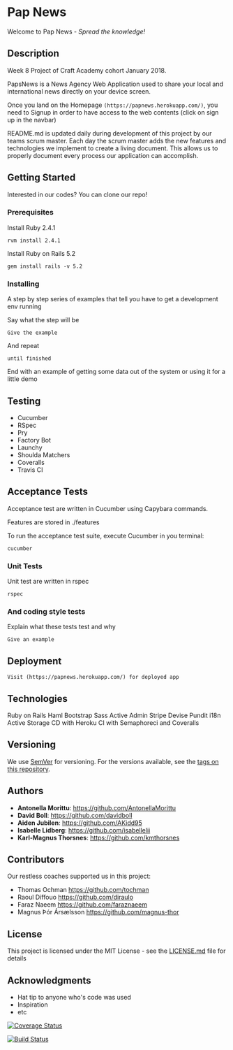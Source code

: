# Pap News

Welcome to Pap News - _Spread the knowledge!_

## Description
Week 8 Project of Craft Academy cohort January 2018.

PapsNews is a News Agency Web Application used to share your local and international news directly on your device screen.  

Once you land on the Homepage ```(https://papnews.herokuapp.com/)```, you need to Signup in order to have access to the web contents
(click on sign up in the navbar)

README.md is updated daily during development of this project by our teams scrum master. Each day the scrum
master adds the new features and technologies we implement to create a living document. This allows us to
properly document every process our application can accomplish.


## Getting Started

Interested in our codes?
You can clone our repo!

### Prerequisites

Install Ruby 2.4.1

```
rvm install 2.4.1
```

Install Ruby on Rails 5.2
```
gem install rails -v 5.2
```
### Installing

A step by step series of examples that tell you have to get a development env running

Say what the step will be

```
Give the example
```

And repeat

```
until finished
```

End with an example of getting some data out of the system or using it for a little demo

## Testing

* Cucumber
* RSpec
* Pry
* Factory Bot
* Launchy
* Shoulda Matchers
* Coveralls
* Travis CI

## Acceptance Tests

Acceptance test are written in Cucumber using Capybara commands.

Features are stored in ./features

To run the acceptance test suite, execute Cucumber in you terminal:

```
cucumber
```

### Unit Tests

Unit test are written in rspec

```
rspec
```

### And coding style tests

Explain what these tests test and why

```
Give an example
```

## Deployment
```
Visit (https://papnews.herokuapp.com/) for deployed app
```

## Technologies

Ruby on Rails
Haml
Bootstrap
Sass
Active Admin
Stripe
Devise
Pundit
i18n
Active Storage
CD with Heroku
CI with Semaphoreci and Coveralls

## Versioning

We use [SemVer](http://semver.org/) for versioning. For the versions available, see the [tags on this repository](https://github.com/your/project/tags).

## Authors

* **Antonella Morittu**: https://github.com/AntonellaMorittu
* **David Boll**: https://github.com/davidboll
* **Aiden Jubilen**: https://github.com/AKidd95
* **Isabelle Lidberg**: https://github.com/isabellelii
* **Karl-Magnus Thorsnes**: https://github.com/kmthorsnes

## Contributors

Our restless coaches supported us in this project:

* Thomas Ochman https://github.com/tochman
* Raoul Diffouo https://github.com/diraulo
* Faraz Naeem https://github.com/faraznaeem
* Magnus Þór Ársælsson https://github.com/magnus-thor


## License

This project is licensed under the MIT License - see the [LICENSE.md](LICENSE.md) file for details

## Acknowledgments

* Hat tip to anyone who's code was used
* Inspiration
* etc

[![Coverage Status](https://coveralls.io/repos/github/CraftAcademy/paps/badge.svg?branch=develop)](https://coveralls.io/github/CraftAcademy/paps?branch=develop)

[![Build Status](https://semaphoreci.com/api/v1/craftacademy/paps/branches/develop/badge.svg)](https://semaphoreci.com/craftacademy/paps)
